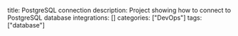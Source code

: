 title: PostgreSQL connection
description: Project showing how to connect to PostgreSQL database
integrations: []
categories: ["DevOps"]
tags: ["database"]
